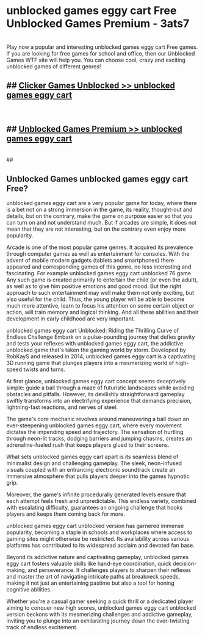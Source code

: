 # unblocked games eggy cart Free Unblocked Games Premium - 3ats7 <br>
<br>
Play now a popular and interesting unblocked games eggy cart Free games. If you are looking for free games for school and office, then our Unblocked Games WTF site will help you. You can choose cool, crazy and exciting unblocked games of different genres!


## ##  [Clicker Games Unblocked >> unblocked games eggy cart](http://freeplayer.one?title=unblocked_games_eggy_cart&ref=M1)
  <br>

##  ## [Unblocked Games Premium >> unblocked games eggy cart](http://freeplayer.one?title=unblocked_games_eggy_cart&ref=M1)
  <br>
  ##



## Unblocked Games unblocked games eggy cart Free?

unblocked games eggy cart are a very popular game for today, where there is a bet not on a strong immersion in the game, its reality, thought-out and details, but on the contrary, make the game on purpose easier so that you can turn on and not understand much. But if arcades are simple, it does not mean that they are not interesting, but on the contrary even enjoy more popularity.

Arcade is one of the most popular game genres. It acquired its prevalence through computer games as well as entertainment for consoles. With the advent of mobile modern gadgets (tablets and smartphones) there appeared and corresponding games of this genre, no less interesting and fascinating. For example unblocked games eggy cart unblocked 76 game. Any such game is created primarily to entertain the child (or even the adult), as well as to give him positive emotions and good mood. But the right approach to such entertainment may well make them not only exciting, but also useful for the child. Thus, the young player will be able to become much more attentive, learn to focus his attention on some certain object or action, will train memory and logical thinking. And all these abilities and their development in early childhood are very important.

unblocked games eggy cart Unblocked: Riding the Thrilling Curve of Endless Challenge
Embark on a pulse-pounding journey that defies gravity and tests your reflexes with unblocked games eggy cart, the addictive unblocked game that's taken the gaming world by storm. Developed by RobKayS and released in 2014, unblocked games eggy cart is a captivating 3D running game that plunges players into a mesmerizing world of high-speed twists and turns.

At first glance, unblocked games eggy cart concept seems deceptively simple: guide a ball through a maze of futuristic landscapes while avoiding obstacles and pitfalls. However, its devilishly straightforward gameplay swiftly transforms into an electrifying experience that demands precision, lightning-fast reactions, and nerves of steel.

The game's core mechanic revolves around maneuvering a ball down an ever-steepening unblocked games eggy cart, where every movement dictates the impending speed and trajectory. The sensation of hurtling through neon-lit tracks, dodging barriers and jumping chasms, creates an adrenaline-fueled rush that keeps players glued to their screens.

What sets unblocked games eggy cart apart is its seamless blend of minimalist design and challenging gameplay. The sleek, neon-infused visuals coupled with an entrancing electronic soundtrack create an immersive atmosphere that pulls players deeper into the games hypnotic grip.

Moreover, the game's infinite procedurally generated levels ensure that each attempt feels fresh and unpredictable. This endless variety, combined with escalating difficulty, guarantees an ongoing challenge that hooks players and keeps them coming back for more.

unblocked games eggy cart unblocked version has garnered immense popularity, becoming a staple in schools and workplaces where access to gaming sites might otherwise be restricted. Its availability across various platforms has contributed to its widespread acclaim and devoted fan base.

Beyond its addictive nature and captivating gameplay, unblocked games eggy cart fosters valuable skills like hand-eye coordination, quick decision-making, and perseverance. It challenges players to sharpen their reflexes and master the art of navigating intricate paths at breakneck speeds, making it not just an entertaining pastime but also a tool for honing cognitive abilities.

Whether you're a casual gamer seeking a quick thrill or a dedicated player aiming to conquer new high scores, unblocked games eggy cart unblocked version beckons with its mesmerizing challenges and addictive gameplay, inviting you to plunge into an exhilarating journey down the ever-twisting track of endless excitement.